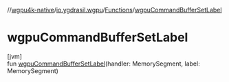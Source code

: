 //[wgpu4k-native](../../../index.md)/[io.ygdrasil.wgpu](../index.md)/[Functions](index.md)/[wgpuCommandBufferSetLabel](wgpu-command-buffer-set-label.md)

# wgpuCommandBufferSetLabel

[jvm]\
fun [wgpuCommandBufferSetLabel](wgpu-command-buffer-set-label.md)(handler: MemorySegment, label: MemorySegment)